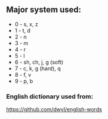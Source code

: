 ## Major system used:
- 0 - s, x, z
- 1 - t, d
- 2 - n
- 3 - m
- 4 - r
- 5 - l
- 6 - sh, ch, j, g (soft)
- 7 - c, k, g (hard), q
- 8 - f, v
- 9 - p, b

### English dictionary used from:
https://github.com/dwyl/english-words
